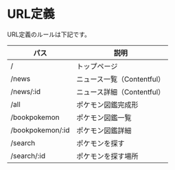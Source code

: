 # URL定義
URL定義のルールは下記です。

|  パス  |  説明  |
| ---- | ---- |
|  /  |  トップページ  |
|  /news  |  ニュース一覧（Contentful）  |
|  /news/:id  |  ニュース詳細（Contentful）  |
|  /all  |  ポケモン図鑑完成形  |
|  /bookpokemon  |  ポケモン図鑑一覧  |
|  /bookpokemon/:id  |  ポケモン図鑑詳細  |
|  /search  |  ポケモンを探す  |
|  /search/:id  |  ポケモンを探す場所  |